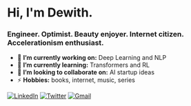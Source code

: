<h1 align="left"> Hi, I'm Dewith.</h1>



<h3 align="left"> Engineer. Optimist. Beauty enjoyer. Internet citizen. Accelerationism enthusiast. </h3>

- 🔭 **I’m currently working on:** Deep Learning and NLP
- 🌱 **I’m currently learning:** Transformers and RL
- 👯 **I’m looking to collaborate on:** AI startup ideas
- ⚡ **Hobbies:** books, internet, music, series


<p align="left">

   <a href="https://www.linkedin.com/in/dewithmiramon/"><img alt="LinkedIn" src="https://img.shields.io/badge/-dewithmiramon-0075b5?style=flat&logo=Linkedin&logoColor=white&link=https://www.linkedin.com/in/dewithmiramon/"></a> 
   <a href="https://twitter.com/DewithMiramon"><img alt="Twitter" src="https://img.shields.io/badge/-@DewithMiramon-08a0e9?style=flat&logo=twitter&logoColor=white&link=https://twitter.com/DewithMiramon"></a>
   <a href="mailto:dewithmiramon@gmail.com"><img alt="Gmail" src="https://img.shields.io/badge/-dewithmiramon@gmail.com-eb4336?style=flat&logo=Gmail&logoColor=white&link=mailto:dewithmiramon@gmail.com"></a>

   <!--
   <a href="https://dewithmiramon.com/"><img alt="Portfolio" src="https://img.shields.io/badge/-dewithmiramon.com-orange?style=flat&logo=squarespace&logoColor=white&link=https://dewithmiramon.com/"></a>
   <a href="https://blog.dewithmiramon.com/"><img alt="Medium" src="https://img.shields.io/badge/-@dewith-2962ff?style=flat&logo=Hashnode&link=https://blog.dewithmiramon.com/"></a>
   <a href="https://medium.com/@dewith"><img alt="Gmail" src="https://img.shields.io/badge/-@dewith-51a652?style=flat&logo=Medium&logoColor=white&link=https://medium.com/@dewith"></a>
   -->
</p>

<!-- credits for gif https://gph.is/g/ZWg5jr7 
<img align="right" height="150" width="210" src="data.gif">
-->




<!-- 
<a href="https://dewithmiramon.com/"><img height="150px" src="https://github-readme-stats.vercel.app/api?username=dewith&show_icons=true&hide_title=true&hide_border=true&theme=graywhite" /><img height="150px" src="https://github-readme-stats.vercel.app/api/top-langs/?username=dewith&show_icons=true&layout=compact&langs_count=6&hide_title=true&hide_border=true&theme=graywhite&hide=jupyter%20notebook" /></a>

<!-- 
[![Visits Badge](https://badges.pufler.dev/visits/dewith/dewith)](https://badges.pufler.dev) 

   <a href="https://www.linkedin.com/in/dewithmiramon/"><img alt="LinkedIn" src="https://img.shields.io/badge/-dewithmiramon-black?style=flat-square&logo=Linkedin&logoColor=white&link=https://www.linkedin.com/in/dewithmiramon/"></a>
   <a href="https://twitter.com/DewithMiramon"><img alt="Twitter" src="https://img.shields.io/badge/-@DewithMiramon-black?style=flat-square&logo=twitter&logoColor=white&link=https://twitter.com/DewithMiramon"></a>
   <a href="mailto:dewithmiramon@gmail.com"><img alt="Gmail" src="https://img.shields.io/badge/-dewithmiramon@gmail.com-black?style=flat-square&logo=Gmail&logoColor=white&link=mailto:dewithmiramon@gmail.com"></a>
   <a href="https://dewithmiramon.com/"><img alt="Portfolio" src="https://img.shields.io/badge/-dewithmiramon.com-black?style=flat-square&logo=squarespace&logoColor=white&link=https://dewith.co/"></a>
   <a href="https://blog.dewithmiramon.com/"><img alt="Medium" src="https://img.shields.io/badge/-@dewith-03a57a?style=flat-square&color=000000&labelColor=000000&logo=Hashnode&link=https://blog.dewithmiramon.com/"></a>
   <a href="https://medium.com/@dewith"><img alt="Medium" src="https://img.shields.io/badge/-@dewith-03a57a?style=flat-square&color=000000&labelColor=000000&logo=Medium&link=https://medium.com/@dewith"></a>




<a href="https://dewith.co/"><img alt="Portfolio" src="https://img.shields.io/badge/-dewith.co-orange?style=flat-square&logo=squarespace&logoColor=white&link=https://dewith.co/"></a>
<a href="https://www.linkedin.com/in/dewithmiramon/"><img alt="LinkedIn" src="https://img.shields.io/badge/-dewithmiramon-0075b5?style=flat-square&logo=Linkedin&logoColor=white&link=https://www.linkedin.com/in/dewithmiramon/"></a> 
<a href="https://twitter.com/DewithMiramon"><img alt="Twitter" src="https://img.shields.io/badge/-@DewithMiramon-08a0e9?style=flat-square&logo=twitter&logoColor=white&link=https://twitter.com/DewithMiramon"></a>
<a href="mailto:dewithmiramon@gmail.com"><img alt="Gmail" src="https://img.shields.io/badge/-dewithmiramon@gmail.com-eb4336?style=flat-square&logo=Gmail&logoColor=white&link=mailto:dewithmiramon@gmail.com"></a>
<a href="https://medium.com/@dewith"><img alt="Gmail" src="https://img.shields.io/badge/-@dewith-51a652?style=flat-square&logo=Medium&logoColor=white&link=https://medium.com/@dewith"></a>


**dewith/dewith** is a ✨ _special_ ✨ repository because its `README.md` (this file) appears on your GitHub profile.

Here are some ideas to get you started:

- 🔭 I’m currently working on ...
- 🌱 I’m currently learning ...
- 👯 I’m looking to collaborate on ...
- 🤔 I’m looking for help with ...
- 💬 Ask me about ...
- 📫 How to reach me: ...
- 😄 Pronouns: ...
- ⚡ Fun fact: ...
-->
